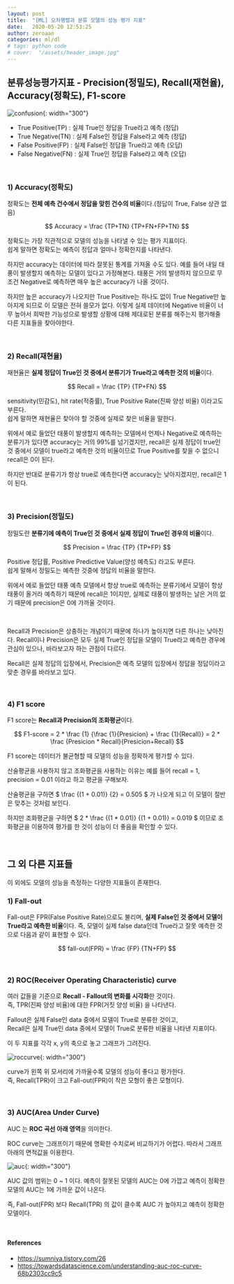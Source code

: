 ```yaml
---
layout: post
title:  "[ML] 오차행렬과 분류 모델의 성능 평가 지표"
date:   2020-05-20 12:53:25
author: zeroaan
categories: ml/dl
# tags: python code
# cover:  "/assets/header_image.jpg"
---
```


## 분류성능평가지표 - Precision(정밀도), Recall(재현율), Accuracy(정확도), F1-score

![confusion]({{site.baseurl}}/img/confusion.png){: width="300"}

- True Positive(TP) : 실제 True인 정답을 True라고 예측 (정답)
- True Negative(TN) : 실제 False인 정답을 False라고 예측 (정답)
- False Positive(FP) : 실제 False인 정답을 True라고 예측 (오답)
- False Negative(FN) : 실제 True인 정답을 False라고 예측 (오답)

<br>

### 1) Accuracy(정확도)
정확도는 **전체 예측 건수에서 정답을 맞힌 건수의 비율**이다.(정답이 True, False 상관 없음)

$$ Accuracy =  \frac {TP+TN} {TP+FN+FP+TN} $$

정확도는 가장 직관적으로 모델의 성능을 나타낼 수 있는 평가 지표이다.<br>
쉽게 말하면 정확도는 예측이 정답과 얼마나 정확한지를 나타낸다.


하지만 accuracy는 데이터에 따라 잘못된 통계를 가져올 수도 있다. 예를 들어 내일 태풍이 발생할지 예측하는 모델이 있다고 가정해본다.
태풍은 거의 발생하지 않으므로 무조건 Negative로 예측하면 매우 높은 accuracy가 나올 것이다.<br>

하지만 높은 accuracy가 나오지만 True Positive는 하나도 없이 True Negative만 높아지게 되므로 이 모델은 전혀 쓸모가 없다.
이렇게 실제 데이터에 Negative 비율이 너무 높아서 희박한 가능성으로 발생할 상황에 대해 제대로된 분류를 해주는지 평가해줄 다른 지표들을 찾아야한다.

<br>

### 2) Recall(재현율)
재현율은 **실제 정답이 True인 것 중에서 분류기가 True라고 예측한 것의 비율**이다. 

$$ Recall =  \frac {TP} {TP+FN} $$

sensitivity(민감도), hit rate(적중률), True Positive Rate(진짜 양성 비율) 이라고도 부른다.<br>
쉽게 말하면 재현율은 찾아야 할 것중에 실제로 찾은 비율을 말한다.


위에서 예로 들었던 태풍이 발생할지 예측하는 모델에서 언제나 Negative로 예측하는 분류기가 있다면 accuracy는 거의 99%를 넘기겠지만, 
recall은 실제 정답이 true인 것 중에서 모델이 true라고 예측한 것의 비율이므로 True Positive를 찾을 수 없으니 recall은 0이 된다.

하지만 반대로 분류기가 항상 true로 예측한다면 accuracy는 낮아지겠지만, recall은 1이 된다.

<br>

### 3) Precision(정밀도)
정밀도란 **분류기에 예측이 True인 것 중에서 실제 정답이 True인 경우의 비율**이다.

$$ Precision =  \frac {TP} {TP+FP} $$

Positive 정답률, Positive Predictive Value(양성 예측도) 라고도 부른다.<br>
쉽게 말해서 정밀도는 예측한 것중에 정답의 비율을 말한다.


위에서 예로 들었던 태풍 예측 모델에서 항상 true로 예측하는 분류기에서 모델이 항상 태풍이 올거라 예측하기 때문에 recall은 1이지만, 
실제로 태풍이 발생하는 날은 거의 없기 때문에 precision은 0에 가까울 것이다. 

<br>

Recall과 Precision은 상충하는 개념이기 때문에 하나가 높아지면 다른 하나는 낮아진다. Recall이나 Precision은 모두 실제 True인 정답을 모델이 True라고 예측한 경우에 관심이 있으나, 바라보고자 하는 관점이 다르다.<br>

Recall은 실제 정답의 입장에서, Precision은 예측 모델의 입장에서 정답을 정답이라고 맞춘 경우를 바라보고 있다.

<br>

### 4) F1 score
F1 score는 **Recall과 Precision의 조화평균**이다. 

$$ F1-score = 2 * \frac  {1} {\frac {1}{Presicion} + \frac {1}{Recall}} = 2 * \frac {Presicion * Recall}{Presicion+Recall} $$

F1 score는 데이터가 불균형할 때 모델의 성능을 정확하게 평가할 수 있다.

산술평균을 사용하지 않고 조화평균을 사용하는 이유는 예를 들어 recall = 1, precision = 0.01 이라고 하고 평균을 구해보자.

산술평균을 구하면 $ \frac {(1 + 0.01)} {2} = 0.505 $ 가 나오게 되고 이 모델이 절반은 맞추는 것처럼 보인다.

하지만 조화평균을 구하면 $ 2 * \frac {(1 * 0.01)} {(1 + 0.01)} = 0.019 $ 이므로 조화평균을 이용하여 평가를 한 것이 성능이 더 좋음을 확인할 수 있다.

<br>

## 그 외 다른 지표들
이 외에도 모델의 성능을 측정하는 다양한 지표들이 존재한다.

### 1)  Fall-out
Fall-out은 FPR(False Positive Rate)으로도 불리며, **실제 False인 것 중에서 모델이 True라고 예측한 비율**이다. 
즉, 모델이 실제 false data인데 True라고 잘못 예측한 것으로 다음과 같이 표현할 수 있다.

$$ fall-out(FPR) =  \frac {FP} {TN+FP} $$

<br>

### 2) ROC(Receiver Operating Characteristic) curve
여러 값들을 기준으로 **Recall - Fallout의 변화를 시각화**한 것이다.<br>
즉, TPR(진짜 양성 비율)에 대한 FPR(거짓 양성 비율) 을 나타낸다.

Fallout은 실제 False인 data 중에서 모델이 True로 분류한 것이고,<br>
Recall은 실제 True인 data 중에서 모델이 True로 분류한 비율을 나타낸 지표이다.

이 두 지표를 각각 x, y의 축으로 놓고 그래프가 그려진다.

![roccurve]({{site.baseurl}}/img/roccurve.png){: width="300"}

curve가 왼쪽 위 모서리에 가까울수록 모델의 성능이 좋다고 평가한다.<br>
즉, Recall(TPR)이 크고 Fall-out(FPR)이 작은 모형이 좋은 모형이다.

<br>

### 3) AUC(Area Under Curve)
AUC 는 **ROC 곡선 아래 영역**을 의미한다.

ROC curve는 그래프이기 때문에 명확한 수치로써 비교하기가 어렵다. 따라서 그래프 아래의 면적값을 이용한다.

![auc]({{site.baseurl}}/img/auc.png){: width="300"}

AUC 값의 범위는 0 ~ 1 이다. 예측이 잘못된 모델의 AUC는 0에 가깝고 예측이 정확한 모델의 AUC는 1에 가까운 값이 나온다.

즉, Fall-out(FPR) 보다 Recall(TPR) 의 값이 클수록 AUC 가 높아지고 예측이 정확한 모델이다.

<br>

#### References 
- https://sumniya.tistory.com/26
- https://towardsdatascience.com/understanding-auc-roc-curve-68b2303cc9c5